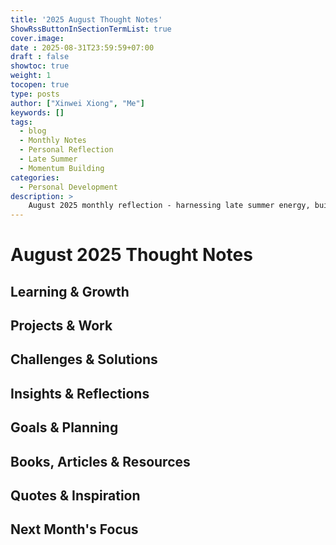 ```yaml
---
title: '2025 August Thought Notes'
ShowRssButtonInSectionTermList: true
cover.image:
date : 2025-08-31T23:59:59+07:00
draft : false
showtoc: true
weight: 1
tocopen: true
type: posts
author: ["Xinwei Xiong", "Me"]
keywords: []
tags:
  - blog
  - Monthly Notes
  - Personal Reflection
  - Late Summer
  - Momentum Building
categories:
  - Personal Development
description: >
    August 2025 monthly reflection - harnessing late summer energy, building momentum for autumn goals, and reflecting on the transformative power of consistency.
---
```


# August 2025 Thought Notes

## Learning & Growth
<!-- Record your learnings, skills development, and personal growth during August -->

## Projects & Work
<!-- Document work progress, project milestones, and professional achievements -->

## Challenges & Solutions
<!-- Note down challenges faced and how you solved them -->

## Insights & Reflections
<!-- Share insights, observations, and deeper reflections -->

## Goals & Planning
<!-- Document goals set and progress towards them -->

## Books, Articles & Resources
<!-- List valuable resources you've consumed -->

## Quotes & Inspiration
<!-- Memorable quotes or sources of inspiration -->

## Next Month's Focus
<!-- What you plan to focus on in September -->